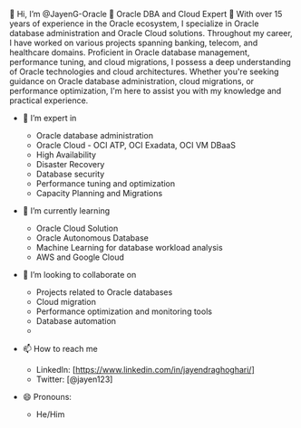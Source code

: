  👋 Hi, I’m @JayenG-Oracle 🌟 Oracle DBA and Cloud Expert 🌟
  With over 15 years of experience in the Oracle ecosystem, I specialize in Oracle database administration and Oracle Cloud solutions.
  Throughout my career, I have worked on various projects spanning banking, telecom, and healthcare domains.
  Proficient in Oracle database management, performance tuning, and cloud migrations, I possess a deep understanding of Oracle technologies and cloud architectures.
  Whether you're seeking guidance on Oracle database administration, cloud migrations, or performance optimization, I'm here to assist you with my knowledge and practical experience.

- 👀 I’m expert in
    - Oracle database administration
    - Oracle Cloud - OCI ATP, OCI Exadata, OCI VM DBaaS
    - High Availability
    - Disaster Recovery 
    - Database security
    - Performance tuning and optimization
    - Capacity Planning and Migrations

- 🌱 I’m currently learning
    - Oracle Cloud Solution
    - Oracle Autonomous Database
    - Machine Learning for database workload analysis
    - AWS and Google Cloud 

- 💞️ I’m looking to collaborate on
    - Projects related to Oracle databases
    - Cloud migration 
    - Performance optimization and monitoring tools
    - Database automation
    - 
- 📫 How to reach me
    - LinkedIn: [https://www.linkedin.com/in/jayendraghoghari/]
    - Twitter: [@jayen123]

- 😄 Pronouns:
    - He/Him
